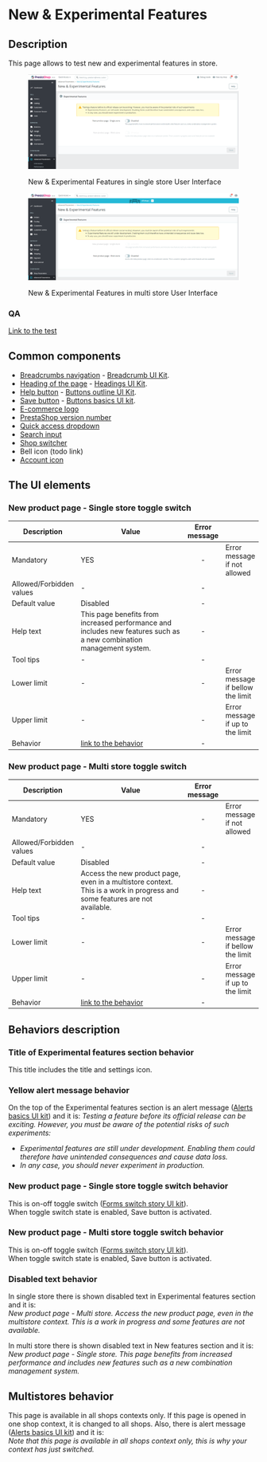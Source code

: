 # New & Experimental Features

## Description

This page allows to test new and experimental features in store.

<figure><img src="../../../../../../../.gitbook/assets/image (61).png" alt="New &#x26; Experimental Features in single store User Interface"><figcaption><p>New &#x26; Experimental Features in single store User Interface</p></figcaption></figure>

<figure><img src="../../../../../../../.gitbook/assets/image (75).png" alt="New &#x26; Experimental Features in multi store User Interface"><figcaption><p>New &#x26; Experimental Features in multi store User Interface</p></figcaption></figure>

### QA&#x20;

[Link to the test](https://build.prestashop-project.org/test-scenarios/scenarios/core/functional/bo/advanced-parameters/experimental-features.html)

## **Common components**

* [​Breadcrumbs navigation](../../../../../common-components/breadcrumbs.md) - [Breadcrumb UI Kit](https://build.prestashop.com/prestashop-ui-kit/?path=/story/breadcrumb--breadcrumb).
* [Heading of the page](../../../../../common-components/heading-of-the-page.md) - [Headings UI Kit](https://build.prestashop.com/prestashop-ui-kit/?path=/story/headings--headings).
* ​[Help button](../../../../../common-components/help-button.md) - [Buttons outline UI Kit](https://build.prestashop.com/prestashop-ui-kit/?path=/story/buttons--outline).
* ​[Save button](../../../../../common-components/save-button.md) - [Buttons basics UI kit](https://build.prestashop.com/prestashop-ui-kit/?path=/story/buttons--basics).
* [E-commerce logo](../../../../../common-components/back-office-header/prestashop-logo.md)&#x20;
* [PrestaShop version number](../../../../../common-components/prestashop-version-number.md)&#x20;
* [Quick access dropdown](../../../../../common-components/back-office-header/quick-access-dropdown.md)&#x20;
* [Search input](../../../../../common-components/search-input-field.md)
* [Shop switcher](../../../../../common-components/shop-switcher.md)
* Bell icon (todo link)
* [Account icon](../../../../../common-components/account-icon.md)&#x20;

## The UI elements

### New product page - Single store toggle switch

<table><thead><tr><th>Description</th><th width="274.3333333333333">Value</th><th align="center">Error message</th><th data-hidden></th></tr></thead><tbody><tr><td>Mandatory</td><td>YES</td><td align="center">-</td><td>Error message if not allowed</td></tr><tr><td>Allowed/Forbidden values</td><td>                      -</td><td align="center">-</td><td></td></tr><tr><td>Default value</td><td>Disabled</td><td align="center">-</td><td></td></tr><tr><td>Help text</td><td>This page benefits from increased performance and includes new features such as a new combination management system.</td><td align="center">-</td><td></td></tr><tr><td>Tool tips</td><td>                   -</td><td align="center">-</td><td></td></tr><tr><td>Lower limit</td><td>                   -</td><td align="center">-</td><td>Error message if bellow the limit</td></tr><tr><td>Upper limit</td><td>                   -</td><td align="center">-</td><td>Error message if up to the limit</td></tr><tr><td>Behavior</td><td><a href="new-and-experimental-features.md#new-product-page-single-store-toggle-switch-behavior">link to the behavior</a></td><td align="center">-</td><td></td></tr></tbody></table>

### New product page - Multi store toggle switch

<table><thead><tr><th>Description</th><th width="274.3333333333333">Value</th><th align="center">Error message</th><th data-hidden></th></tr></thead><tbody><tr><td>Mandatory</td><td>YES</td><td align="center">-</td><td>Error message if not allowed</td></tr><tr><td>Allowed/Forbidden values</td><td>                      -</td><td align="center">-</td><td></td></tr><tr><td>Default value</td><td>Disabled</td><td align="center">-</td><td></td></tr><tr><td>Help text</td><td>Access the new product page, even in a multistore context. This is a work in progress and some features are not available.</td><td align="center">-</td><td></td></tr><tr><td>Tool tips</td><td>                   -</td><td align="center">-</td><td></td></tr><tr><td>Lower limit</td><td>                   -</td><td align="center">-</td><td>Error message if bellow the limit</td></tr><tr><td>Upper limit</td><td>                   -</td><td align="center">-</td><td>Error message if up to the limit</td></tr><tr><td>Behavior</td><td><a href="new-and-experimental-features.md#new-product-page-multi-store-toggle-switch-behavior">link to the behavior</a></td><td align="center">-</td><td></td></tr></tbody></table>

## Behaviors description

### Title of Experimental features section behavior

This title includes the title and settings icon.&#x20;

### **Yellow alert message behavior**

On the top of the Experimental features section is an alert message ([Alerts basics UI kit](https://build.prestashop.com/prestashop-ui-kit/?path=/docs/alerts--basics)) and it is: _Testing a feature before its official release can be exciting. However, you must be aware of the potential risks of such experiments:_

* _Experimental features are still under development. Enabling them could therefore have unintended consequences and cause data loss._
* _In any case, you should never experiment in production._

### New product page - Single store toggle switch behavior

This is on-off toggle switch ([Forms switch story UI kit](https://build.prestashop.com/prestashop-ui-kit/?path=/story/forms--switch-story)). \
When toggle switch state is enabled, Save button is activated.

### New product page - Multi store toggle switch behavior

This is on-off toggle switch ([Forms switch story UI kit](https://build.prestashop.com/prestashop-ui-kit/?path=/story/forms--switch-story)). \
When toggle switch state is enabled, Save button is activated.

### Disabled text behavior

In single store there is shown disabled text in Experimental features section and it is:\
_New product page - Multi store. Access the new product page, even in the multistore context. This is a work in progress and some features are not available._

In multi store there is shown disabled text in New features section and it is:\
_New product page - Single store. This page benefits from increased performance and includes new features such as a new combination management system._

## Multistores behavior

This page is available in all shops contexts only. If this page is opened in one shop context, it is changed to all shops. Also, there is alert message ([Alerts basics UI kit](https://build.prestashop.com/prestashop-ui-kit/?path=/docs/alerts--basics)) and it is:\
_Note that this page is available in all shops context only, this is why your context has just switched._

